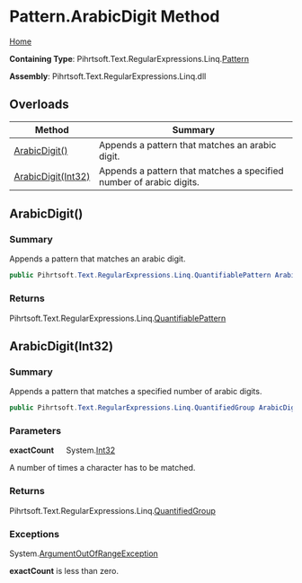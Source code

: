 # Pattern\.ArabicDigit Method

[Home](../../../../../../README.md)

**Containing Type**: Pihrtsoft\.Text\.RegularExpressions\.Linq\.[Pattern](../README.md)

**Assembly**: Pihrtsoft\.Text\.RegularExpressions\.Linq\.dll

## Overloads

| Method | Summary |
| ------ | ------- |
| [ArabicDigit()](#Pihrtsoft_Text_RegularExpressions_Linq_Pattern_ArabicDigit) | Appends a pattern that matches an arabic digit\. |
| [ArabicDigit(Int32)](#Pihrtsoft_Text_RegularExpressions_Linq_Pattern_ArabicDigit_System_Int32_) | Appends a pattern that matches a specified number of arabic digits\. |

## ArabicDigit\(\) <a name="Pihrtsoft_Text_RegularExpressions_Linq_Pattern_ArabicDigit"></a>

### Summary

Appends a pattern that matches an arabic digit\.

```csharp
public Pihrtsoft.Text.RegularExpressions.Linq.QuantifiablePattern ArabicDigit()
```

### Returns

Pihrtsoft\.Text\.RegularExpressions\.Linq\.[QuantifiablePattern](../../QuantifiablePattern/README.md)

## ArabicDigit\(Int32\) <a name="Pihrtsoft_Text_RegularExpressions_Linq_Pattern_ArabicDigit_System_Int32_"></a>

### Summary

Appends a pattern that matches a specified number of arabic digits\.

```csharp
public Pihrtsoft.Text.RegularExpressions.Linq.QuantifiedGroup ArabicDigit(int exactCount)
```

### Parameters

**exactCount** &emsp; System\.[Int32](https://docs.microsoft.com/en-us/dotnet/api/system.int32)

A number of times a character has to be matched\.

### Returns

Pihrtsoft\.Text\.RegularExpressions\.Linq\.[QuantifiedGroup](../../QuantifiedGroup/README.md)

### Exceptions

System\.[ArgumentOutOfRangeException](https://docs.microsoft.com/en-us/dotnet/api/system.argumentoutofrangeexception)

**exactCount** is less than zero\.

